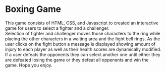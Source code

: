# Boxing Game

This game consists of HTML, CSS, and Javascript to created an interactive game for users to select a fighter and a challenger.  
Selection of fighter and challenger moves those characters to the ring while placing the other characters in a waiting area and the fight
bell rings.  As the user clicks on the fight button a message is displayed showing amount of injury to each player as well as their health
scores are dynamically modified.  If a user defeats the opponents they can select another one until either they are defeated losing the game or they defeat all oppenents and win the game.  Hope you enjoy.
